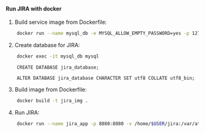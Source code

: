 #### Run JIRA with docker

1. Build service image from Dockerfile:

```sh
    docker run --name mysql_db -e MYSQL_ALLOW_EMPTY_PASSWORD=yes -p 127.0.0.1:3306:3306 -d mysql:5.5.54
```

2. Create database for JIRA:

```sh
    docker exec -it mysql_db mysql
```

        CREATE DATABASE jira_database;

        ALTER DATABASE jira_database CHARACTER SET utf8 COLLATE utf8_bin;


3. Build image from Dockerfile:

```sh
    docker build -t jira_img .
```

4. Run JIRA:

```sh
    docker run --name jira_app -p 8080:8080 -v /home/$USER/jira:/var/atlassian/jira --link mysql_db:database -d jira_img
```
